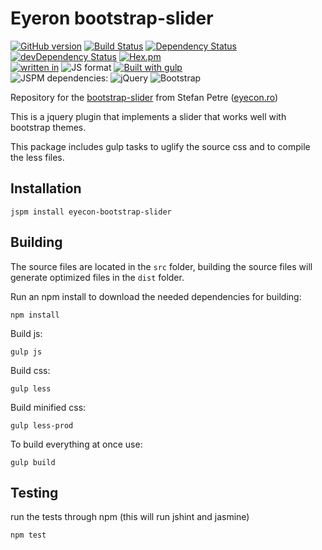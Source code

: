 Eyeron bootstrap-slider 
===

[![GitHub version](https://badge.fury.io/gh/distros%2Feyecon-bootstrap-slider.svg?style=flat-square)](http://badge.fury.io/gh/distros%2Feyecon-bootstrap-slider)
[![Build Status](https://travis-ci.org/distros/eyecon-bootstrap-slider.svg?branch=master&style=flat-square)](https://travis-ci.org/distros/eyecon-bootstrap-slider)
[![Dependency Status](https://david-dm.org/distros/eyecon-bootstrap-slider.svg?style=flat-square)](https://david-dm.org/distros/eyecon-bootstrap-slider)
[![devDependency Status](https://david-dm.org/distros/eyecon-bootstrap-slider/dev-status.svg?style=flat-square)](https://david-dm.org/distros/eyecon-bootstrap-slider#info=devDependencies)
[![Hex.pm](https://img.shields.io/hexpm/l/plug.svg?style=flat-square)]()  
[![written in](https://img.shields.io/badge/written_in-jQuery-blue.svg?style=flat-square)](http://www.jquery.com)
![JS format](https://img.shields.io/badge/JS_format-global-lightgrey.svg?style=flat-square)
[![Built with gulp](http://img.shields.io/badge/built%20with-gulp.js-red.svg?style=flat-square)](http://gulpjs.com/)  
![JSPM](https://img.shields.io/badge/JSPM-eyecon--bootstrap--slider-db772b.svg?style=flat-square)
dependencies: 
![jQuery](https://img.shields.io/badge/jquery-*-db772b.svg?style=flat-square)
![Bootstrap](https://img.shields.io/badge/bootstrap-^3.3.5-db772b.svg?style=flat-square)


Repository for the [bootstrap-slider](http://www.eyecon.ro/bootstrap-slider/) from Stefan Petre ([eyecon.ro](http://www.eyecon.ro))

This is a jquery plugin that implements a slider that works well with bootstrap themes.

This package includes gulp tasks to uglify the source css and to compile the less files.

## Installation

	jspm install eyecon-bootstrap-slider

## Building

The source files are located in the `src` folder,
building the source files will generate optimized files in the `dist` folder.

Run an npm install to download the needed dependencies for building:

	npm install

Build js:

	gulp js

Build css:

	gulp less

Build minified css:

	gulp less-prod

To build everything at once use:

	gulp build

## Testing

run the tests through npm (this will run jshint and jasmine)

	npm test
